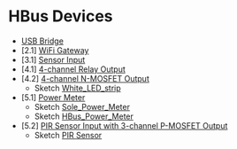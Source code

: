 # HBus Devices

  * [USB Bridge](https://github.com/akouz/HBus/tree/master/Devices/02_USB_Bridge) 
  * [2.1] [WiFi Gateway](https://github.com/akouz/HBus/tree/master/Devices/03_WiFi_Gateway)
  * [3.1] [Sensor Input](https://github.com/akouz/HBus/tree/master/Devices/04_Sensor)
  * [4.1] [4-channel Relay Output](https://github.com/akouz/HBus/tree/master/Devices/05_Relay4)
  * [4.2] [4-channel N-MOSFET Output](https://github.com/akouz/HBus/tree/master/Devices/06_MOSFET4)
    * Sketch [White_LED_strip](https://github.com/akouz/HBus/tree/master/Devices/06_MOSFET4/Sketches/White_LED_strip)
  * [5.1] [Power Meter](https://github.com/akouz/HBus/tree/master/Devices/07_Power_Meter)
    * Sketch [Sole_Power_Meter](https://github.com/akouz/HBus/tree/master/Devices/07_Power_Meter/Sole_Power_Meter)
    * Sketch [HBus_Power_Meter](https://github.com/akouz/HBus/tree/master/Devices/07_Power_Meter/HBus_Power_Meter)
  * [5.2] [PIR Sensor Input with 3-channel P-MOSFET Output](https://github.com/akouz/HBus/tree/master/Devices/08_PIR_Sensor)
    * Sketch [PIR Sensor](https://github.com/akouz/HBus/tree/master/Devices/08_PIR_Sensor/PIR_Sensor)
